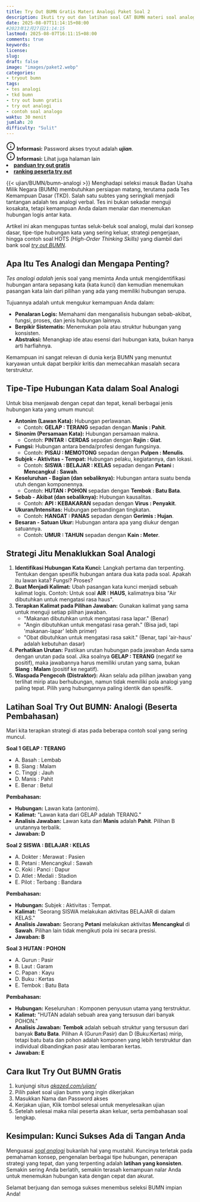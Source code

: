 ```yaml
---
title: Try Out BUMN Gratis Materi Analogi Paket Soal 2
description: Ikuti try out dan latihan soal CAT BUMN materi soal analogi lengkap dengan pembahasan, dan soal bisa didownload. Ujian bumn analogi gratis, tanpa harus daftar. Coba sekarang
date: 2025-08-07T11:14:15+08:00 
#2023年12月27日21:14:15
lastmod: 2025-08-07T16:11:15+08:00 
comments: true
keywords: 
license: 
slug: 
draft: false
image: "images/paket2.webp"
categories:
- tryout bumn
tags:
- tes analogi
- tkd bumn
- try out bumn gratis
- try out analogi
- contoh soal analogo
waktu: 30 menit
jumlah: 20
difficulty: "Sulit"
---
```



<div class="alert alert-info">
  <svg xmlns="http://www.w3.org/2000/svg" width="24" height="24" viewBox="0 0 24 24" fill="none" stroke="currentColor" stroke-width="2" stroke-linecap="round" stroke-linejoin="round" class="feather feather-info"><circle cx="12" cy="12" r="10"></circle><line x1="12" y1="16" x2="12" y2="12"></line>    <line x1="12" y1="8" x2="12.01" y2="8"></line>  </svg>
  <span><strong>Informasi:</strong> Password akses tryout adalah <b><i>ujian</b></i>.</span>
</div>
<div class="alert alert-info">
  <svg xmlns="http://www.w3.org/2000/svg" width="24" height="24" viewBox="0 0 24 24" fill="none" stroke="currentColor" stroke-width="2" stroke-linecap="round" stroke-linejoin="round" class="feather feather-info"><circle cx="12" cy="12" r="10"></circle><line x1="12" y1="16" x2="12" y2="12"></line>    <line x1="12" y1="8" x2="12.01" y2="8"></line>  </svg>
  <span><strong>Informasi:</strong> Lihat juga halaman lain<b> <li><a href="/ujian/cara-ikut-tryout-online-gratis">panduan try out gratis</a></li></b> <b><li><a href="/ujian/ranking-peserta-tryout">ranking peserta try out</a></li></b></span>
</div>



{{< ujian/BUMN/bumn-analogi >}}
Menghadapi seleksi masuk Badan Usaha Milik Negara (BUMN) membutuhkan persiapan matang, terutama pada Tes Kemampuan Dasar (TKD). Salah satu subtes yang seringkali menjadi tantangan adalah tes analogi verbal. Tes ini bukan sekadar menguji kosakata, tetapi kemampuan Anda dalam menalar dan menemukan hubungan logis antar kata.

Artikel ini akan mengupas tuntas seluk-beluk soal analogi, mulai dari konsep dasar, tipe-tipe hubungan kata yang sering keluar, strategi pengerjaan, hingga contoh soal HOTS *(High-Order Thinking Skills)* yang diambil dari bank soal *[try out BUMN](/categories/tryout-bumn/)*.

## **Apa Itu Tes Analogi dan Mengapa Penting?**

*Tes analogi adalah* jenis soal yang meminta Anda untuk mengidentifikasi hubungan antara sepasang kata (kata kunci) dan kemudian menemukan pasangan kata lain dari pilihan yang ada yang memiliki hubungan serupa.

Tujuannya adalah untuk mengukur kemampuan Anda dalam:

* **Penalaran Logis:** Memahami dan menganalisis hubungan sebab-akibat, fungsi, proses, dan jenis hubungan lainnya.
* **Berpikir Sistematis:** Menemukan pola atau struktur hubungan yang konsisten.
* **Abstraksi:** Menangkap ide atau esensi dari hubungan kata, bukan hanya arti harfiahnya.

Kemampuan ini sangat relevan di dunia kerja BUMN yang menuntut karyawan untuk dapat berpikir kritis dan memecahkan masalah secara terstruktur.

## **Tipe-Tipe Hubungan Kata dalam Soal Analogi**

Untuk bisa menjawab dengan cepat dan tepat, kenali berbagai jenis hubungan kata yang umum muncul:

* **Antonim (Lawan Kata):** Hubungan perlawanan.
    * Contoh: **GELAP : TERANG** sepadan dengan **Manis : Pahit**.
* **Sinonim (Persamaan Kata):** Hubungan persamaan makna.
    * Contoh: **PINTAR : CERDAS** sepadan dengan **Rajin : Giat**.
* **Fungsi:** Hubungan antara benda/profesi dengan fungsinya.
    * Contoh: **PISAU : MEMOTONG** sepadan dengan **Pulpen : Menulis**.
* **Subjek - Aktivitas - Tempat:** Hubungan pelaku, kegiatannya, dan lokasi.
    * Contoh: **SISWA : BELAJAR : KELAS** sepadan dengan **Petani : Mencangkul : Sawah**.
* **Keseluruhan - Bagian (dan sebaliknya):** Hubungan antara suatu benda utuh dengan komponennya.
    * Contoh: **HUTAN : POHON** sepadan dengan **Tembok : Batu Bata**.
* **Sebab - Akibat (dan sebaliknya):** Hubungan kausalitas.
    * Contoh: **API : KEBAKARAN** sepadan dengan **Virus : Penyakit**.
* **Ukuran/Intensitas:** Hubungan perbandingan tingkatan.
    * Contoh: **HANGAT : PANAS** sepadan dengan **Gerimis : Hujan**.
* **Besaran - Satuan Ukur:** Hubungan antara apa yang diukur dengan satuannya.
    * Contoh: **UMUR : TAHUN** sepadan dengan **Kain : Meter**.

## **Strategi Jitu Menaklukkan Soal Analogi**

1.  **Identifikasi Hubungan Kata Kunci:** Langkah pertama dan terpenting. Tentukan dengan spesifik hubungan antara dua kata pada soal. Apakah itu lawan kata? Fungsi? Proses?
2.  **Buat Menjadi Kalimat:** Ubah pasangan kata kunci menjadi sebuah kalimat logis. Contoh: Untuk soal **AIR : HAUS**, kalimatnya bisa "Air dibutuhkan untuk mengatasi rasa haus".
3.  **Terapkan Kalimat pada Pilihan Jawaban:** Gunakan kalimat yang sama untuk menguji setiap pilihan jawaban.
    * "Makanan dibutuhkan untuk mengatasi rasa lapar." (Benar)
    * "Angin dibutuhkan untuk mengatasi rasa gerah." (Bisa jadi, tapi 'makanan-lapar' lebih primer)
    * "Obat dibutuhkan untuk mengatasi rasa sakit." (Benar, tapi 'air-haus' adalah kebutuhan dasar)
4.  **Perhatikan Urutan:** Pastikan urutan hubungan pada jawaban Anda sama dengan urutan pada soal. Jika soalnya **GELAP : TERANG** (negatif ke positif), maka jawabannya harus memiliki urutan yang sama, bukan **Siang : Malam** (positif ke negatif).
5.  **Waspada Pengecoh (Distraktor):** Akan selalu ada pilihan jawaban yang terlihat mirip atau berhubungan, namun tidak memiliki pola analogi yang paling tepat. Pilih yang hubungannya paling identik dan spesifik.

## **Latihan Soal Try Out BUMN: Analogi (Beserta Pembahasan)**

Mari kita terapkan strategi di atas pada beberapa contoh soal yang sering muncul.

**Soal 1**
**GELAP : TERANG**
* A. Basah : Lembab
* B. Siang : Malam
* C. Tinggi : Jauh
* D. Manis : Pahit
* E. Benar : Betul

**Pembahasan:**
* **Hubungan:** Lawan kata (antonim).
* **Kalimat:** "Lawan kata dari GELAP adalah TERANG."
* **Analisis Jawaban:** Lawan kata dari **Manis** adalah **Pahit**. Pilihan B urutannya terbalik.
* **Jawaban: D**

**Soal 2**
**SISWA : BELAJAR : KELAS**
* A. Dokter : Merawat : Pasien
* B. Petani : Mencangkul : Sawah
* C. Koki : Panci : Dapur
* D. Atlet : Medali : Stadion
* E. Pilot : Terbang : Bandara

**Pembahasan:**
* **Hubungan:** Subjek : Aktivitas : Tempat.
* **Kalimat:** "Seorang SISWA melakukan aktivitas BELAJAR di dalam KELAS."
* **Analisis Jawaban:** Seorang **Petani** melakukan aktivitas **Mencangkul** di **Sawah**. Pilihan lain tidak mengikuti pola ini secara presisi.
* **Jawaban: B**

**Soal 3**
**HUTAN : POHON**
* A. Gurun : Pasir
* B. Laut : Garam
* C. Papan : Kayu
* D. Buku : Kertas
* E. Tembok : Batu Bata

**Pembahasan:**
* **Hubungan:** Keseluruhan : Komponen penyusun utama yang terstruktur.
* **Kalimat:** "HUTAN adalah sebuah area yang tersusun dari banyak POHON."
* **Analisis Jawaban:** **Tembok** adalah sebuah struktur yang tersusun dari banyak **Batu Bata**. Pilihan A (Gurun:Pasir) dan D (Buku:Kertas) mirip, tetapi batu bata dan pohon adalah komponen yang lebih terstruktur dan individual dibandingkan pasir atau lembaran kertas.
* **Jawaban: E**


## Cara Ikut Try Out BUMN Gratis
1. kunjungi situs *[akazed.com/ujian/](/ujian/)*
2. Pilih paket soal ujian bumn yang ingin dikerjakan
3. Masukkan Nama dan Password akses
4. Kerjakan ujian, Klik tombol selesai untuk menyelesaikan ujian
5. Setelah selesai maka nilai peserta akan keluar, serta pembahasan soal lengkap.
## **Kesimpulan: Kunci Sukses Ada di Tangan Anda**

Menguasai *[soal analogi](/ujian/bumn/try-out-bumn-materi-analogi/)* bukanlah hal yang mustahil. Kuncinya terletak pada pemahaman konsep, pengenalan berbagai tipe hubungan, penerapan strategi yang tepat, dan yang terpenting adalah **latihan yang konsisten**. Semakin sering Anda berlatih, semakin terasah kemampuan nalar Anda untuk menemukan hubungan kata dengan cepat dan akurat.

Selamat berjuang dan semoga sukses menembus seleksi BUMN impian Anda!